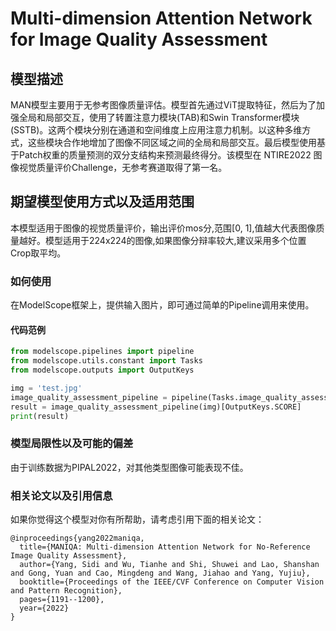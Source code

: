 # Multi-dimension Attention Network for Image Quality Assessment

## 模型描述
MAN模型主要用于无参考图像质量评估。模型首先通过ViT提取特征，然后为了加强全局和局部交互，使用了转置注意力模块(TAB)和Swin Transformer模块(SSTB)。这两个模块分别在通道和空间维度上应用注意力机制。以这种多维方式，这些模块合作地增加了图像不同区域之间的全局和局部交互。最后模型使用基于Patch权重的质量预测的双分支结构来预测最终得分。该模型在 NTIRE2022 图像视觉质量评价Challenge，无参考赛道取得了第一名。

## 期望模型使用方式以及适用范围
本模型适用于图像的视觉质量评价，输出评价mos分,范围[0, 1],值越大代表图像质量越好。模型适用于224x224的图像,如果图像分辩率较大,建议采用多个位置Crop取平均。
### 如何使用
在ModelScope框架上，提供输入图片，即可通过简单的Pipeline调用来使用。
#### 代码范例
```python
from modelscope.pipelines import pipeline
from modelscope.utils.constant import Tasks
from modelscope.outputs import OutputKeys

img = 'test.jpg'
image_quality_assessment_pipeline = pipeline(Tasks.image_quality_assessment_mos, 'damo/cv_man_image-quality-assessment')
result = image_quality_assessment_pipeline(img)[OutputKeys.SCORE]
print(result)
```

### 模型局限性以及可能的偏差
由于训练数据为PIPAL2022，对其他类型图像可能表现不佳。


### 相关论文以及引用信息
如果你觉得这个模型对你有所帮助，请考虑引用下面的相关论文：
```
@inproceedings{yang2022maniqa,
  title={MANIQA: Multi-dimension Attention Network for No-Reference Image Quality Assessment},
  author={Yang, Sidi and Wu, Tianhe and Shi, Shuwei and Lao, Shanshan and Gong, Yuan and Cao, Mingdeng and Wang, Jiahao and Yang, Yujiu},
  booktitle={Proceedings of the IEEE/CVF Conference on Computer Vision and Pattern Recognition},
  pages={1191--1200},
  year={2022}
}
```
